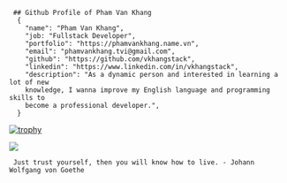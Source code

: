 
     ## Github Profile of Pham Van Khang
      {
        "name": "Pham Van Khang",
        "job: "Fullstack Developer",
        "portfolio": "https://phamvankhang.name.vn",
        "email": "phamvankhang.tvi@gmail.com",
        "github": "https://github.com/vkhangstack",
        "linkedin": "https://www.linkedin.com/in/vkhangstack",
        "description": "As a dynamic person and interested in learning a lot of new 
        knowledge, I wanna improve my English language and programming skills to 
        become a professional developer.",
      }
  
<!--   <img src="https://raw.githubusercontent.com/devSouvik/devSouvik/master/gif3.gif" with="400px" /> -->

  [![trophy](https://github-profile-trophy.vercel.app/?username=vkhangstack)](https://github.com/vkhangstack)
  
  <img align="center" src="https://github-readme-stats.vercel.app/api/?username=vkhangstack&theme=dracula" />

     Just trust yourself, then you will know how to live. - Johann Wolfgang von Goethe
